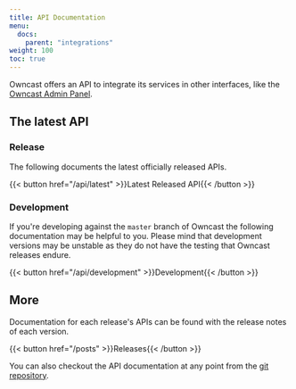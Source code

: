 ```yaml
---
title: API Documentation
menu:
  docs:
    parent: "integrations"
weight: 100
toc: true
---
```


Owncast offers an API to integrate its services in other interfaces, like the [Owncast Admin Panel](https://github.com/owncast/owncast-admin).

## The latest API

### Release

The following documents the latest officially released APIs.

{{< button href="/api/latest" >}}Latest Released API{{< /button >}}

### Development

If you're developing against the `master` branch of Owncast the following documentation may be helpful to you.  Please mind that development versions may be unstable as they do not have the testing that Owncast releases endure.

{{< button href="/api/development" >}}Development{{< /button >}}

## More

Documentation for each release's APIs can be found with the release notes of each version.

{{< button href="/posts" >}}Releases{{< /button >}}

You can also checkout the API documentation at any point from the [git repository](https://github.com/owncast/owncast).

